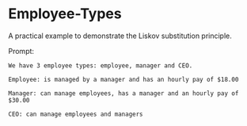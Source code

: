 # Employee-Types
  A practical example to demonstrate the Liskov substitution principle.
  
  Prompt:
  
    We have 3 employee types: employee, manager and CEO.
  
    Employee: is managed by a manager and has an hourly pay of $18.00
  
    Manager: can manage employees, has a manager and an hourly pay of $30.00
    
    CEO: can manage employees and managers

